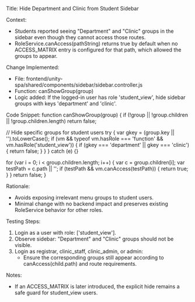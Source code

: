 Title: Hide Department and Clinic from Student Sidebar

Context:
- Students reported seeing "Department" and "Clinic" groups in the sidebar even though they cannot access those routes.
- RoleService.canAccess(pathString) returns true by default when no ACCESS_MATRIX entry is configured for that path, which allowed the groups to appear.

Change Implemented:
- File: frontend/unity-spa/shared/components/sidebar/sidebar.controller.js
- Function: canShowGroup(group)
- Logic added: If the logged-in user has role 'student_view', hide sidebar groups with keys 'department' and 'clinic'.

Code Snippet:
function canShowGroup(group) {
  if (!group || !group.children || !group.children.length) return false;

  // Hide specific groups for student users
  try {
    var gkey = (group.key || '').toLowerCase();
    if (vm && typeof vm.hasRole === 'function' && vm.hasRole('student_view')) {
      if (gkey === 'department' || gkey === 'clinic') {
        return false;
      }
    }
  } catch (e) {}

  for (var i = 0; i < group.children.length; i++) {
    var c = group.children[i];
    var testPath = c.path || '';
    if (testPath &amp;&amp; vm.canAccess(testPath)) {
      return true;
    }
  }
  return false;
}

Rationale:
- Avoids exposing irrelevant menu groups to student users.
- Minimal change with no backend impact and preserves existing RoleService behavior for other roles.

Testing Steps:
1) Login as a user with role: ['student_view'].
2) Observe sidebar: "Department" and "Clinic" groups should not be visible.
3) Login as registrar, clinic_staff, clinic_admin, or admin:
   - Ensure the corresponding groups still appear according to canAccess(child.path) and route requirements.

Notes:
- If an ACCESS_MATRIX is later introduced, the explicit hide remains a safe guard for student_view users.
